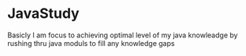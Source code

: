 # JavaStudy

Basicly I am focus to achieving optimal level of my java knowleadge by rushing thru java moduls to fill any knowledge gaps
